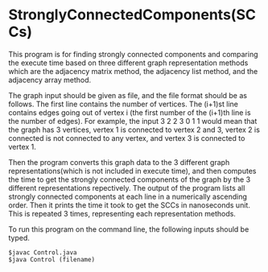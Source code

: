 # StronglyConnectedComponents(SCCs)

This program is for finding strongly connected components and comparing the execute time based on three different graph representation methods which are the adjacency matrix method, the adjacency list method, and the adjacency array method.

The graph input should be given as file, and the file format should be as follows. The first line contains the number of vertices. The (i+1)st line contains edges going out of vertex i (the first number of the (i+1)th line is the number of edges). For example, the input
3
2 2 3
0
1 1
would mean that the graph has 3 vertices, vertex 1 is connected to vertex 2 and 3, vertex 2 is connected is not connected to any vertex, and vertex 3 is connected to vertex 1.

Then the program converts this graph data to the 3 different graph representations(which is not included in execute time), and then computes the time to get the strongly connected components of the graph by the 3 different representations repectively.
The output of the program lists all strongly connected components at each line in a numerically ascending order. Then it prints the time it took to get the SCCs in nanoseconds unit. This is repeated 3 times, representing each representation methods.

To run this program on the command line, the following inputs should be typed.
```
$javac Control.java
$java Control (filename)
```
